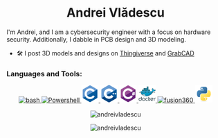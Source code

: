 
<h1 align="center">Andrei Vlădescu</h1>
I'm Andrei, and I am a cybersecurity engineer with a focus on hardware security. Additionally, I dabble in PCB design and 3D modeling.

- 🛠️ I post 3D models and designs on [Thingiverse](https://www.thingiverse.com/sorinsalam/designs) and [GrabCAD](https://grabcad.com/andrei.vladescu-2)

</p> <h3 align="left">Languages and Tools:</h3>
<p align="center"> <a href="https://www.gnu.org/software/bash/" target="_blank" rel="noreferrer"> <img src="https://www.vectorlogo.zone/logos/gnu_bash/gnu_bash-icon.svg" alt="bash" width="40" height="40"/> <a href="https://learn.microsoft.com/en-us/powershell/" target="_blank" rel="noreferrer"> <img src="https://learn.microsoft.com/en-us/powershell/media/index/powershell_128.svg" alt="Powershell" width="40" height="40"/> </a> <a href="https://www.cprogramming.com/" target="_blank" rel="noreferrer"> <img src="https://raw.githubusercontent.com/devicons/devicon/master/icons/c/c-original.svg" alt="c" width="40" height="40"/> </a> <a href="https://www.w3schools.com/cpp/" target="_blank" rel="noreferrer"> <img src="https://raw.githubusercontent.com/devicons/devicon/master/icons/cplusplus/cplusplus-original.svg" alt="cplusplus" width="40" height="40"/> </a> <a href="https://www.w3schools.com/cs/" target="_blank" rel="noreferrer"> <img src="https://raw.githubusercontent.com/devicons/devicon/master/icons/csharp/csharp-original.svg" alt="csharp" width="40" height="40"/> </a> <a href="https://www.docker.com/" target="_blank" rel="noreferrer"> <img src="https://raw.githubusercontent.com/devicons/devicon/master/icons/docker/docker-original-wordmark.svg" alt="docker" width="40" height="40"/> <a href="https://www.autodesk.com/products/fusion-360/overview" target="_blank" rel="noreferrer"> <img src="https://img.icons8.com/color/512/autodesk-fusion-360.png" alt="fusion360" width="40" height="40"/>  <a href="https://www.python.org" target="_blank" rel="noreferrer"> <img src="https://raw.githubusercontent.com/devicons/devicon/master/icons/python/python-original.svg" alt="python" width="40" height="40"/> </a> </p>

<p align="center"><img align="center" src="https://github-readme-stats.vercel.app/api/top-langs?username=andreivladescu&show_icons=true&locale=en&layout=compact" alt="andreivladescu" /></p>

<p align="center"> <img src="https://komarev.com/ghpvc/?username=andreivladescu&label=Profile%20views&color=0e75b6&style=flat" alt="andreivladescu" /> </p>
